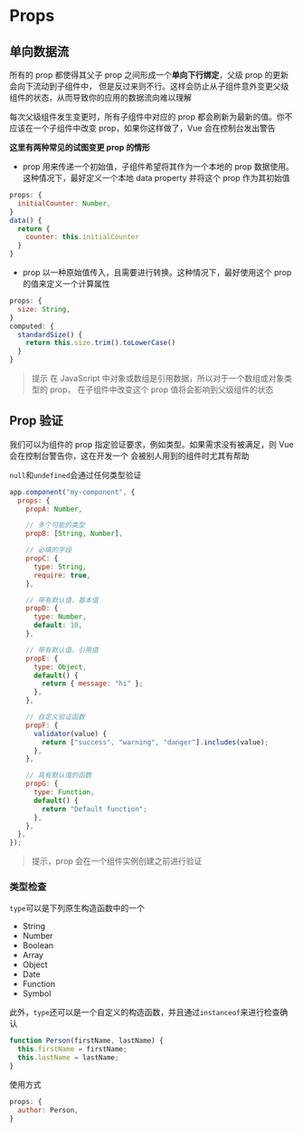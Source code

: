 # Props

## 单向数据流

所有的 prop 都使得其父子 prop 之间形成一个**单向下行绑定**，父级 prop 的更新会向下流动到子组件中，
但是反过来则不行。这样会防止从子组件意外变更父级组件的状态，从而导致你的应用的数据流向难以理解

每次父级组件发生变更时，所有子组件中对应的 prop 都会刷新为最新的值。你不应该在一个子组件中改变
prop，如果你这样做了，Vue 会在控制台发出警告

**这里有两种常见的试图变更 prop 的情形**

- prop 用来传递一个初始值，子组件希望将其作为一个本地的 prop 数据使用。这种情况下，最好定义一个本地 data property
  并将这个 prop 作为其初始值

```js
props: {
  initialCounter: Number,
}
data() {
  return {
    counter: this.initialCounter
  }
}
```

- prop 以一种原始值传入，且需要进行转换。这种情况下，最好使用这个 prop 的值来定义一个计算属性

```js
props: {
  size: String,
}
computed: {
  standardSize() {
    return this.size.trim().toLowerCase()
  }
}
```

> 提示
> 在 JavaScript 中对象或数组是引用数据，所以对于一个数组或对象类型的 prop，
> 在子组件中改变这个 prop 值将会影响到父级组件的状态

## Prop 验证

我们可以为组件的 prop 指定验证要求，例如类型。如果需求没有被满足，则 Vue 会在控制台警告你，这在开发一个
会被别人用到的组件时尤其有帮助

`null`和`undefined`会通过任何类型验证

```js
app.component("my-component", {
  props: {
    propA: Number,

    // 多个可能的类型
    propB: [String, Number],

    // 必填的字段
    propC: {
      type: String,
      require: true,
    },

    // 带有默认值，基本值
    propD: {
      type: Number,
      default: 10,
    },

    // 带有默认值，引用值
    propE: {
      type: Object,
      default() {
        return { message: "hi" };
      },
    },

    // 自定义验证函数
    propF: {
      validator(value) {
        return ["success", "warning", "danger"].includes(value);
      },
    },

    // 具有默认值的函数
    propG: {
      type: Function,
      default() {
        return "Default function";
      },
    },
  },
});
```

> 提示，prop 会在一个组件实例创建之前进行验证

### 类型检查

`type`可以是下列原生构造函数中的一个

- String
- Number
- Boolean
- Array
- Object
- Date
- Function
- Symbol

此外，`type`还可以是一个自定义的构造函数，并且通过`instanceof`来进行检查确认

```js
function Person(firstName, lastName) {
  this.firstName = firstName;
  this.lastName = lastName;
}
```

使用方式

```js
props: {
  author: Person,
}
```
